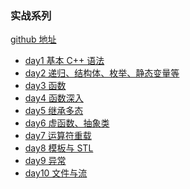 ### 实战系列
[github 地址](https://github.com/Light-City/CPlusPlusThings/tree/master/practical_exercises/10_day_practice)
- [day1 基本 C++ 语法](./day1/readme.md)
- [day2 递归、结构体、枚举、静态变量等](./day2/readme.md)
- [day3 函数]()
- [day4 函数深入]()
- [day5 继承多态]()
- [day6 虚函数、抽象类]()
- [day7 运算符重载]()
- [day8 模板与 STL]()
- [day9 异常]()
- [day10 文件与流]()